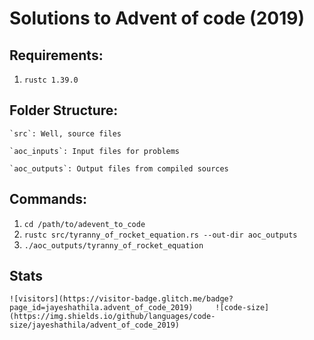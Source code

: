 # Solutions to Advent of code (2019)

## Requirements:
  1. `rustc 1.39.0`

## Folder Structure:
```
`src`: Well, source files

`aoc_inputs`: Input files for problems

`aoc_outputs`: Output files from compiled sources
```

## Commands:
1. `cd /path/to/adevent_to_code`
2. `rustc src/tyranny_of_rocket_equation.rs --out-dir aoc_outputs`
3. `./aoc_outputs/tyranny_of_rocket_equation`

## Stats
	![visitors](https://visitor-badge.glitch.me/badge?page_id=jayeshathila.advent_of_code_2019)		![code-size](https://img.shields.io/github/languages/code-size/jayeshathila/advent_of_code_2019)	